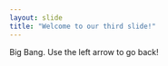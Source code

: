```yaml
---
layout: slide
title: "Welcome to our third slide!"
---
```

Big Bang.
Use the left arrow to go back!
